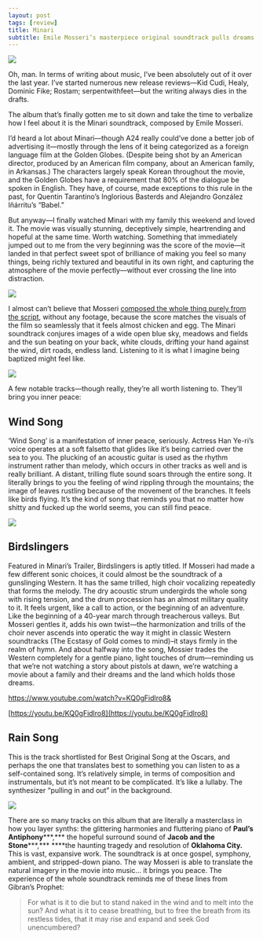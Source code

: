 ```yaml
---
layout: post
tags: [review]
title: Minari
subtitle: Emile Mosseri’s masterpiece original soundtrack pulls dreams from the earth 
---
```



![](https://cdn.shopify.com/s/files/1/0263/1575/products/Minari_Cover_RGB300_3000px_1024x1024.jpg?v=1613163334)

[](https://www.google.com/url?sa=i&url=https%3A%2F%2Fwww.sacredbonesrecords.com%2Fproducts%2Fminari-original-motion-picture-soundtrack&psig=AOvVaw1bVl66vaewU6u0j3EhndwG&ust=1616626527900000&source=images&cd=vfe&ved=0CAIQjRxqFwoTCPDMoqLBx-8CFQAAAAAdAAAAABAN)
Oh, man. In terms of writing about music, I’ve been absolutely out of it over the last year. I’ve started numerous new release reviews—Kid Cudi, Healy, Dominic Fike; Rostam; serpentwithfeet—but the writing always dies in the drafts.

The album that’s finally gotten me to sit down and take the time to verbalize how I feel about it is the Minari soundtrack, composed by Emile Mosseri. 

I’d heard a lot about Minari—though A24 really could’ve done a better job of advertising it—mostly through the lens of it being categorized as a foreign language film at the Golden Globes. (Despite being shot by an American director, produced by an American film company,  about an American family, in Arkansas.) The characters largely speak Korean throughout the movie, and the Golden Globes have a requirement that 80% of the dialogue be spoken in English. They have, of course, made exceptions to this rule in the past, for Quentin Tarantino’s Inglorious Basterds and Alejandro González Iñárritu’s “Babel.” 

But anyway—I finally watched Minari with my family this weekend and loved it. The movie was visually stunning, deceptively simple, heartrending and hopeful at the same time. Worth watching. Something that immediately jumped out to me from the very beginning was the score of the movie—it landed in that perfect sweet spot of brilliance of making you feel so many things, being richly textured and beautiful in its own right, and capturing the atmosphere of the movie perfectly—without ever crossing the line into distraction. 


![](https://64.media.tumblr.com/2c9f29a7d159e4dfb097c28d128b209f/c1ffc50107e1f187-71/s1280x1920/d986b31aea07d4fce7227f28cbb7d0173e17a2fc.jpg)


I almost can’t believe that Mosseri [composed the whole thing purely from the script](https://observer.com/2021/02/emile-mosseri-minari-kajillionaire-interview/), without any footage, because the score matches the visuals of the film so seamlessly that it feels almost chicken and egg. The Minari soundtrack conjures images of a wide open blue sky, meadows and fields and the sun beating on your back, white clouds, drifting your hand against the wind, dirt roads, endless land. Listening to it is what I imagine being baptized might feel like. 


![](https://ilarge.lisimg.com/image/22537647/1118full-minari-screenshot.jpg)


A few notable tracks—though really, they’re all worth listening to. They’ll bring you inner peace:

## Wind Song

‘Wind Song’ is a manifestation of inner peace, seriously. Actress Han Ye-ri’s voice operates at a soft falsetto that glides like it’s being carried over the sea to you. The plucking of an acoustic guitar is used as the rhythm instrument rather than melody, which occurs in other tracks as well and is really brilliant. A distant, trilling flute sound soars through the entire song. It literally brings to you the feeling of wind rippling through the mountains; the image of leaves rustling because of the movement of the branches. It feels like birds flying. It’s the kind of song that reminds you that no matter how shitty and fucked up the world seems, you can still find peace. 

![](https://m.media-amazon.com/images/M/MV5BOWJhMmZkZGMtMDExNC00ZDVkLWI1YTMtODhhNGYzMWNjNjY1XkEyXkFqcGdeQXVyMTAzMDg4NzU0._V1_.jpg)



## Birdslingers

Featured in Minari’s Trailer, Birdslingers is aptly titled. If Mosseri had made a few different sonic choices, it could almost be the soundtrack of a gunslinging Western. It has the same trilled, high choir vocalizing repeatedly that forms the melody. The dry acoustic strum undergirds the whole song with rising tension, and the drum procession has an almost military quality to it. It feels urgent, like a call to action, or the beginning of an adventure. Like the beginning of a 40-year march through treacherous valleys. But Mosseri gentles it, adds his own twist—the harmonization and trills of the choir never ascends into operatic the way it might in classic Western soundtracks (The Ecstasy of Gold comes to mind)–it stays firmly in the realm of hymn. And about halfway into the song, Mossier trades the Western completely for a gentle piano, light touches of drum—reminding us that we’re not watching a story about pistols at dawn, we’re watching a movie about a family and their dreams and the land which holds those dreams. 

https://www.youtube.com/watch?v=KQ0gFidlro8&


[https://youtu.be/KQ0gFidlro8](https://youtu.be/KQ0gFidlro8)

## Rain Song

This is the track shortlisted for Best Original Song at the Oscars, and perhaps the one that translates best to something you can listen to as a self-contained song. It’s relatively simple, in terms of composition and instrumentals, but it’s not meant to be complicated. It’s like a lullaby. The synthesizer “pulling in and out” in the background. 


![](https://ilarge.lisimg.com/image/22537635/1118full-minari-screenshot.jpg)




There are so many tracks on this album that are literally a masterclass in how you layer synths: the glittering harmonies and fluttering piano of **Paul’s Antiphony*****,*** the hopeful surround sound of **Jacob and the Stone*****,*** ****the haunting tragedy and resolution of **Oklahoma City.** This is vast, expansive work. The soundtrack is at once gospel, symphony, ambient, and stripped-down piano. The way Mosseri is able to translate the natural imagery in the movie into music… it brings you peace. The experience of the whole soundtrack reminds me of these lines from Gibran’s Prophet: 


> For what is it to die but to stand naked in the wind and to melt into the sun?
> And what is it to cease breathing, but to free the breath from its restless tides, that it may rise and expand and seek God unencumbered?


